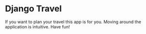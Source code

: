# Django Travel

If you want to plan your travel this app is for you.
Moving around the application is intuitive. 
Have fun!
